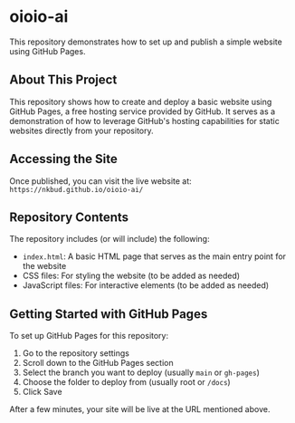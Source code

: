 # oioio-ai

This repository demonstrates how to set up and publish a simple website using GitHub Pages.

## About This Project

This repository shows how to create and deploy a basic website using GitHub Pages, a free hosting service provided by GitHub. It serves as a demonstration of how to leverage GitHub's hosting capabilities for static websites directly from your repository.

## Accessing the Site

Once published, you can visit the live website at: `https://nkbud.github.io/oioio-ai/`

## Repository Contents

The repository includes (or will include) the following:

- `index.html`: A basic HTML page that serves as the main entry point for the website
- CSS files: For styling the website (to be added as needed)
- JavaScript files: For interactive elements (to be added as needed)

## Getting Started with GitHub Pages

To set up GitHub Pages for this repository:

1. Go to the repository settings
2. Scroll down to the GitHub Pages section
3. Select the branch you want to deploy (usually `main` or `gh-pages`)
4. Choose the folder to deploy from (usually root or `/docs`)
5. Click Save

After a few minutes, your site will be live at the URL mentioned above.